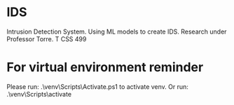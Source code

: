 # IDS
Intrusion Detection System. Using ML models to create IDS. Research under Professor Torre. T CSS 499


# For virtual environment reminder
Please run: .\venv\Scripts\Activate.ps1 to activate venv.
Or run: .\venv\Scripts\activate